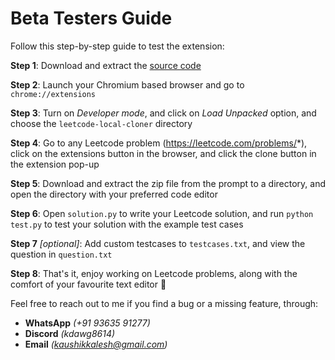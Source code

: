 # Beta Testers Guide

Follow this step-by-step guide to test the extension:

**Step 1**:  Download and extract the [source code](https://codeload.github.com/Kaushik-Kalesh/leetcode-local-cloner/zip/refs/heads/main) 

**Step 2**: Launch your Chromium based browser and go to `chrome://extensions`

**Step 3**: Turn on *Developer mode*, and click on *Load Unpacked* option, and choose the `leetcode-local-cloner` directory

**Step 4**: Go to any Leetcode problem (https://leetcode.com/problems/*), click on the extensions button in the browser, and click the clone button in the extension pop-up

**Step 5**: Download and extract the zip file from the prompt to a directory, and open the directory with your preferred code editor 

**Step 6**: Open `solution.py` to write your Leetcode solution, and run `python test.py` to test your solution with the example test cases

**Step 7** *[optional]*:  Add custom testcases to `testcases.txt`, and view the question in `question.txt`

**Step 8**: That's it, enjoy working on Leetcode problems, along with the comfort of your favourite text editor 💖 

Feel free to reach out to me if you find a bug or a missing feature, through:
- **WhatsApp** *(+91 93635 91277)*
- **Discord** *(kdawg8614)*
- **Email** *(kaushikkalesh@gmail.com)*
